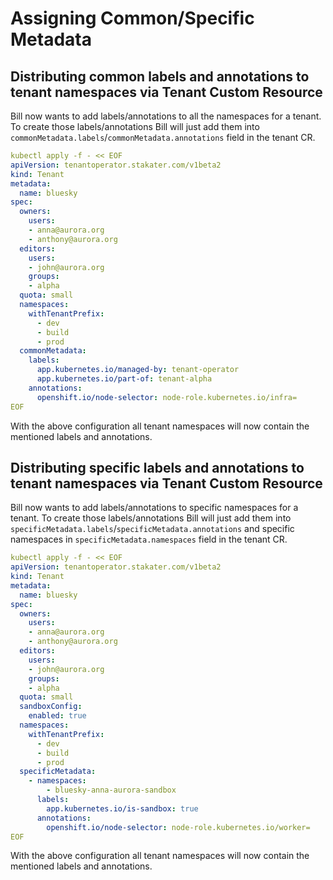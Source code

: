 # Assigning Common/Specific Metadata

## Distributing common labels and annotations to tenant namespaces via Tenant Custom Resource

Bill now wants to add labels/annotations to all the namespaces for a tenant. To create those labels/annotations Bill will just add them into `commonMetadata.labels`/`commonMetadata.annotations` field in the tenant CR.

```yaml
kubectl apply -f - << EOF
apiVersion: tenantoperator.stakater.com/v1beta2
kind: Tenant
metadata:
  name: bluesky
spec:
  owners:
    users:
    - anna@aurora.org
    - anthony@aurora.org
  editors:
    users:
    - john@aurora.org
    groups:
    - alpha
  quota: small
  namespaces:
    withTenantPrefix:
      - dev
      - build
      - prod
  commonMetadata:
    labels:
      app.kubernetes.io/managed-by: tenant-operator
      app.kubernetes.io/part-of: tenant-alpha
    annotations:
      openshift.io/node-selector: node-role.kubernetes.io/infra=
EOF
```

With the above configuration all tenant namespaces will now contain the mentioned labels and annotations.

## Distributing specific labels and annotations to tenant namespaces via Tenant Custom Resource

Bill now wants to add labels/annotations to specific namespaces for a tenant. To create those labels/annotations Bill will just add them into `specificMetadata.labels`/`specificMetadata.annotations` and specific namespaces in `specificMetadata.namespaces` field in the tenant CR.

```yaml
kubectl apply -f - << EOF
apiVersion: tenantoperator.stakater.com/v1beta2
kind: Tenant
metadata:
  name: bluesky
spec:
  owners:
    users:
    - anna@aurora.org
    - anthony@aurora.org
  editors:
    users:
    - john@aurora.org
    groups:
    - alpha
  quota: small
  sandboxConfig:
    enabled: true
  namespaces:
    withTenantPrefix:
      - dev
      - build
      - prod
  specificMetadata:
    - namespaces:
        - bluesky-anna-aurora-sandbox
      labels:
        app.kubernetes.io/is-sandbox: true
      annotations:
        openshift.io/node-selector: node-role.kubernetes.io/worker=
EOF
```

With the above configuration all tenant namespaces will now contain the mentioned labels and annotations.
